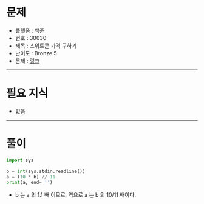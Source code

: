 # 문제
- 플랫폼 : 백준
- 번호 : 30030
- 제목 : 스위트콘 가격 구하기
- 난이도 : Bronze 5
- 문제 : <a href="https://www.acmicpc.net/problem/30030" target="_blank">링크</a>

---

# 필요 지식
- 없음

---

# 풀이
```python
import sys

b = int(sys.stdin.readline())
a = (10 * b) // 11
print(a, end= '')
```
- b 는 a 의 1.1 배 이므로, 역으로 a 는 b 의 10/11 배이다.
